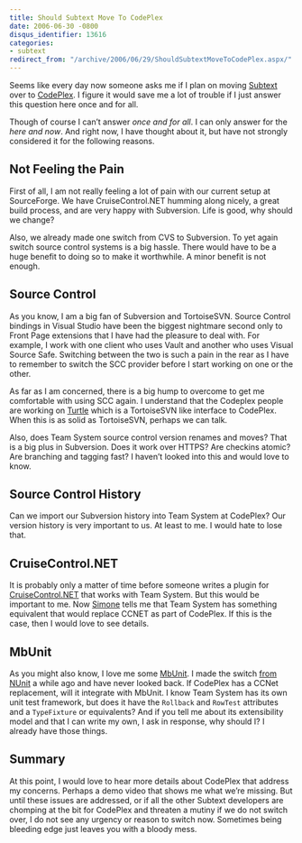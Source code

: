 ```yaml
---
title: Should Subtext Move To CodePlex
date: 2006-06-30 -0800
disqus_identifier: 13616
categories:
- subtext
redirect_from: "/archive/2006/06/29/ShouldSubtextMoveToCodePlex.aspx/"
---
```


Seems like every day now someone asks me if I plan on moving
[Subtext](http://subtextproject.com/ "Subtext") over to
[CodePlex](http://www.codeplex.com/ "CodePlex - Microsoft's Community Development Website").
I figure it would save me a lot of trouble if I just answer this
question here once and for all.

Though of course I can’t answer *once and for all*. I can only answer
for the *here and now*. And right now, I have thought about it, but have
not strongly considered it for the following reasons.

Not Feeling the Pain
--------------------

First of all, I am not really feeling a lot of pain with our current
setup at SourceForge. We have CruiseControl.NET humming along nicely, a
great build process, and are very happy with Subversion. Life is good,
why should we change?

Also, we already made one switch from CVS to Subversion. To yet again
switch source control systems is a big hassle. There would have to be a
huge benefit to doing so to make it worthwhile. A minor benefit is not
enough.

Source Control
--------------

As you know, I am a big fan of Subversion and TortoiseSVN. Source
Control bindings in Visual Studio have been the biggest nightmare second
only to Front Page extensions that I have had the pleasure to deal with.
For example, I work with one client who uses Vault and another who uses
Visual Source Safe. Switching between the two is such a pain in the rear
as I have to remember to switch the SCC provider before I start working
on one or the other.

As far as I am concerned, there is a big hump to overcome to get me
comfortable with using SCC again. I understand that the Codeplex people
are working on
[Turtle](http://www.codeplex.com/Wiki/View.aspx?ProjectName=Turtle "Turtle")
which is a TortoiseSVN like interface to CodePlex. When this is as solid
as TortoiseSVN, perhaps we can talk.

Also, does Team System source control version renames and moves? That is
a big plus in Subversion. Does it work over HTTPS? Are checkins atomic?
Are branching and tagging fast? I haven’t looked into this and would
love to know.

Source Control History
----------------------

Can we import our Subversion history into Team System at CodePlex? Our
version history is very important to us. At least to me. I would hate to
lose that.

CruiseControl.NET
-----------------

It is probably only a matter of time before someone writes a plugin for
[CruiseControl.NET](http://confluence.public.thoughtworks.org/display/CCNET/Welcome+to+CruiseControl.NET "Cruise Control.NET")
that works with Team System. But this would be important to me. Now
[Simone](http://blogs.ugidotnet.org/piyo/ "Simone") tells me that Team
System has something equivalent that would replace CCNET as part of
CodePlex. If this is the case, then I would love to see details.

MbUnit
------

As you might also know, I love me some
[MbUnit](http://mbunit.com/ "MbUnit"). I made the switch [from
NUnit](https://haacked.com/archive/2005/10/18/SwitchingToMbUnit.aspx "Switching to MbUnit")
a while ago and have never looked back. If CodePlex has a CCNet
replacement, will it integrate with MbUnit. I know Team System has its
own unit test framework, but does it have the `Rollback` and `RowTest`
attributes and a `TypeFixture` or equivalents? And if you tell me about
its extensibility model and that I can write my own, I ask in response,
why should I? I already have those things.

Summary
-------

At this point, I would love to hear more details about CodePlex that
address my concerns. Perhaps a demo video that shows me what we’re
missing. But until these issues are addressed, or if all the other
Subtext developers are chomping at the bit for CodePlex and threaten a
mutiny if we do not switch over, I do not see any urgency or reason to
switch now. Sometimes being bleeding edge just leaves you with a bloody
mess.

